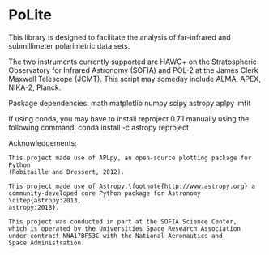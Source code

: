 # PoLite
This library is designed to facilitate the analysis of far-infrared and 
submillimeter polarimetric data sets. 

The two instruments currently supported are HAWC+ on the Stratospheric 
Observatory for Infrared Astronomy (SOFIA) and POL-2 at the James Clerk Maxwell
Telescope (JCMT). This script may someday include ALMA, APEX, NIKA-2, Planck.

Package dependencies:
    math
    matplotlib
    numpy
    scipy
    astropy
    aplpy
    lmfit

If using conda, you may have to install reproject 0.7.1 manually using the
following command:
    conda install -c astropy reproject

Acknowledgements:
    
    This project made use of APLpy, an open-source plotting package for Python
    (Robitaille and Bressert, 2012).
    
    This project made use of Astropy,\footnote{http://www.astropy.org} a 
    community-developed core Python package for Astronomy \citep{astropy:2013, 
    astropy:2018}.
    
    This project was conducted in part at the SOFIA Science Center,
    which is operated by the Universities Space Research Association 
    under contract NNA17BF53C with the National Aeronautics and 
    Space Administration.
    
